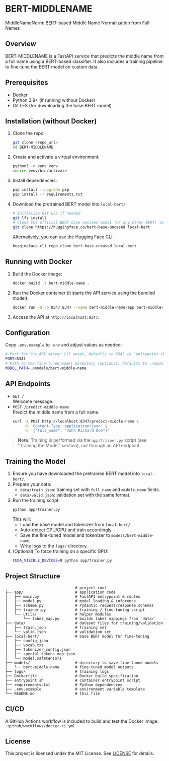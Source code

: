 # BERT-MIDDLENAME
MiddleNameNorm: BERT-based Middle Name Normalization from Full Names

## Overview

BERT-MIDDLENAME is a FastAPI service that predicts the middle name from a full name using a BERT-based classifier. It also includes a training pipeline to fine-tune the BERT model on custom data.

## Prerequisites
  
- Docker
- Python 3.9+ (if running without Docker)
- Git LFS (for downloading the base BERT model)

## Installation (without Docker)

1. Clone the repo:
   ```bash
   git clone <repo_url>
   cd BERT-MIDDLENAME
   ```
2. Create and activate a virtual environment:
   ```bash
   python3 -m venv venv
   source venv/bin/activate
   ```
3. Install dependencies:
   ```bash
   pip install --upgrade pip
   pip install -r requirements.txt
   ```
4. Download the pretrained BERT model into `local-bert/`:
   ```bash
   # Initialize Git LFS if needed
   git lfs install
   # Clone the official BERT base uncased model (or any other BERT) locally
   git clone https://huggingface.co/bert-base-uncased local-bert
   ```
   Alternatively, you can use the Hugging Face CLI:
   ```bash
   huggingface-cli repo clone bert-base-uncased local-bert
   ```

## Running with Docker

1. Build the Docker image:
   ```bash
   docker build -t bert-middle-name .
   ```
2. Run the Docker container (it starts the API service using the bundled model):
   ```bash
   docker run -d -p 8347:8347 --name bert-middle-name-app bert-middle-name
   ```
3. Access the API at `http://localhost:8347`.

## Configuration
  
Copy `.env.example` to `.env` and adjust values as needed:
```bash
# Port for the API server (if unset, defaults to 8347 in `entrypoint.sh`)
PORT=8347
# Path to the fine-tuned model directory (optional; defaults to ./models/bert-middle-name)
MODEL_PATH=./models/bert-middle-name
```

## API Endpoints

- `GET /`  
  Welcome message.
- `POST /predict-middle-name`  
  Predict the middle name from a full name.
  ```bash
  curl -X POST http://localhost:8347/predict-middle-name \
       -H 'Content-Type: application/json' \
       -d '{"full_name": "John Richard Doe"}'
  ```
> **Note:** Training is performed via the `app/trainer.py` script (see "Training the Model" section), not through an API endpoint.

## Training the Model

1. Ensure you have downloaded the pretrained BERT model into `local-bert/`.
2. Prepare your data:
   - `data/train.json`: training set with `full_name` and `middle_name` fields.
   - `data/valid.json`: validation set with the same format.
3. Run the training script:
   ```bash
   python app/trainer.py
   ```
   This will:
   - Load the base model and tokenizer from `local-bert/`.
   - Auto-detect GPU/CPU and train accordingly.
   - Save the fine-tuned model and tokenizer to `models/bert-middle-name`.
   - Write logs to the `logs/` directory.
4. (Optional) To force training on a specific GPU:
   ```bash
   CUDA_VISIBLE_DEVICES=0 python app/trainer.py
   ```

## Project Structure
  
```
.                              # project root
├── app/                       # application code
│   ├── main.py                # FastAPI entrypoint & routes
│   ├── model.py               # model loading & inference
│   ├── schema.py              # Pydantic request/response schemas
│   ├── trainer.py             # training / fine-tuning script
│   └── utils/                 # helper modules
│       └── label_map.py       # builds label mappings from `data/`
├── data/                      # dataset files for training/validation
│   ├── train.json             # training set
│   └── valid.json             # validation set
├── local-bert/                # base BERT model for fine-tuning
│   ├── config.json
│   ├── vocab.txt
│   ├── tokenizer_config.json
│   ├── special_tokens_map.json
│   └── model.safetensors
├── models/                    # directory to save fine-tuned models
│   └── bert-middle-name       # fine-tuned model outputs
├── logs/                      # training logs
├── Dockerfile                 # Docker build specification
├── entrypoint.sh              # container entrypoint script
├── requirements.txt           # Python dependencies
├── .env.example               # environment variable template
└── README.md                  # this file
```

## CI/CD

A GitHub Actions workflow is included to build and test the Docker image:  
`.github/workflows/docker-ci.yml`

## License

This project is licensed under the MIT License. See [LICENSE](LICENSE) for details.
